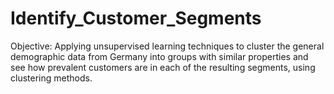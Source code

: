 # Identify_Customer_Segments

Objective: Applying unsupervised learning techniques to cluster the general demographic data from Germany into groups with similar properties and see how prevalent customers are in each of the resulting segments, using clustering methods.

